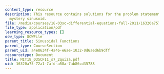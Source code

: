 ```yaml
---
content_type: resource
description: This resource contains solutions for the problem statements related to
  mystery sinusoid.
file: /media/courses/18-03sc-differential-equations-fall-2011/16320a7572a17afda58a7ab86cd35788_MIT18_03SCF11_s7_2quiza.pdf
file_type: application/pdf
learning_resource_types: []
ocw_type: OCWFile
parent_title: Sinusoidal Functions
parent_type: CourseSection
parent_uid: a4e8634f-4a46-e6ae-1032-0d6aed6b9dff
resourcetype: Document
title: MIT18_03SCF11_s7_2quiza.pdf
uid: 16320a75-72a1-7afd-a58a-7ab86cd35788
---
```

